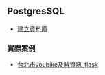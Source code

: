 ## PostgresSQL

- [建立資料庫](./sql/建立資料庫.sql)

### 實際案例

- [台北市youbike及時資訊_flask](./實際案例/台北市youbike及時資訊_tkinter)